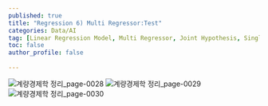 ```yaml
---
published: true
title: "Regression 6) Multi Regressor:Test" 
categories: Data/AI
tag: [Linear Regression Model, Multi Regressor, Joint Hypothesis, Single Restriction, Multi Restriction, F-statistic, Sensitivity Check] 
toc: false
author_profile: false 
  
---
```


![계량경제학 정리_page-0028](https://github.com/Vida0822/Algorithm_Study/assets/132312673/167847a1-2555-4909-b853-22fcefc20dcc)
![계량경제학 정리_page-0029](https://github.com/Vida0822/Algorithm_Study/assets/132312673/b8b757d2-1242-4727-8e41-269205762c1d)
![계량경제학 정리_page-0030](https://github.com/Vida0822/Algorithm_Study/assets/132312673/d1ea1130-5a21-4459-a9c8-b9ee3ba9f1b5)



